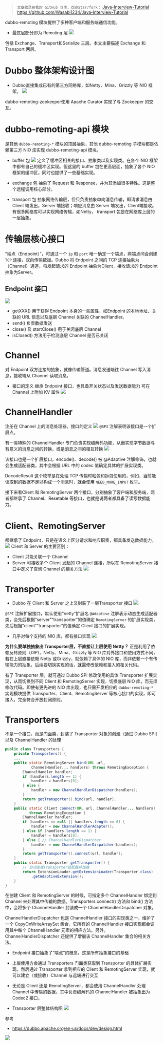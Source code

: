 > `文章收录在我的 GitHub 仓库，欢迎Star/fork：`
> [Java-Interview-Tutorial](https://github.com/Wasabi1234/Java-Interview-Tutorial)
> https://github.com/Wasabi1234/Java-Interview-Tutorial

dubbo-remoting 模块提供了多种客户端和服务端通信功能。

- 最底层部分即为 Remoting 层
![](https://img-blog.csdnimg.cn/20201014183014779.png?x-oss-process=image/watermark,type_ZmFuZ3poZW5naGVpdGk,shadow_10,text_SmF2YUVkZ2U=,size_1,color_FFFFFF,t_70#pic_center)

包括 Exchange、Transport和Serialize 三层。本文主要描述 Exchange 和 Transport 两层。

# Dubbo 整体架构设计图

- Dubbo直接集成已有的第三方网络库，如Netty、Mina、Grizzly 等 NIO 框架。
![](https://img-blog.csdnimg.cn/20201014183424412.png?x-oss-process=image/watermark,type_ZmFuZ3poZW5naGVpdGk,shadow_10,text_SmF2YUVkZ2U=,size_1,color_FFFFFF,t_70#pic_center)

dubbo-remoting-zookeeper使用 Apache Curator 实现了与 Zookeeper 的交互。

# dubbo-remoting-api 模块
是其他 `dubbo-remoting-*` 模块的顶层抽象，其他 dubbo-remoting 子模块都是依赖第三方 NIO 库实现 dubbo-remoting-api 模块。

- buffer 包
![](https://img-blog.csdnimg.cn/20201014191918676.png?x-oss-process=image/watermark,type_ZmFuZ3poZW5naGVpdGk,shadow_10,text_SmF2YUVkZ2U=,size_1,color_FFFFFF,t_70#pic_center)
定义了缓冲区相关的接口、抽象类以及实现类。在各个 NIO 框架中都有自己的缓冲区实现。但这里的 buffer 包在更高层面，抽象了各个 NIO 框架的缓冲区，同时也提供了一些基础实现。

- exchange 包
抽象了 Request 和 Response，并为其添加很多特性。这是整个远程调用核心部分。

- transport 包
抽象网络传输层，但只负责抽象单向消息传输，即请求消息由 Client 端发出，Server 端接收；响应消息由 Server 端发出，Client端接收。有很多网络库可以实现网络传输，如Netty， transport 包是在网络库上层的一层抽象。

# 传输层核心接口
“端点（Endpoint）”，可通过一个 `ip` 和 `port` 唯一确定一个端点，两端点间会创建 `TCP` 连接，双向传输数据。Dubbo 将 Endpoint 之间的 TCP 连接抽象为（Channel）通道，将发起请求的 Endpoint 抽象为Client，接收请求的 Endpoint 抽象为Server。

## Endpoint 接口
![](https://img-blog.csdnimg.cn/20201014212143943.png?x-oss-process=image/watermark,type_ZmFuZ3poZW5naGVpdGk,shadow_10,text_SmF2YUVkZ2U=,size_1,color_FFFFFF,t_70#pic_center)

- getXXX() 用于获得 Endpoint 本身的一些属性，如Endpoint 的本地地址、关联的 URL 信息以及底层 Channel 关联的 ChannelHandler。
- send() 负责数据发送
- close() 及 startClose() 用于关闭底层 Channel 
- isClosed() 方法用于检测底层 Channel 是否已关闭

# Channel
对 Endpoint 双方连接的抽象，就像传输管道。消息发送端往 Channel 写入消息，接收端从 Channel 读取消息。

- 接口的定义
继承 Endpoint 接口，也具备开关状态以及发送数据能力
可在 Channel 上附加 KV 属性
![](https://img-blog.csdnimg.cn/2020101421344765.png?x-oss-process=image/watermark,type_ZmFuZ3poZW5naGVpdGk,shadow_10,text_SmF2YUVkZ2U=,size_1,color_FFFFFF,t_70#pic_center)
# ChannelHandler
注册在 Channel 上的消息处理器，接口的定义
![](https://img-blog.csdnimg.cn/20201014213814331.png?x-oss-process=image/watermark,type_ZmFuZ3poZW5naGVpdGk,shadow_10,text_SmF2YUVkZ2U=,size_1,color_FFFFFF,t_70#pic_center)
`@SPI` 注解表明该接口是一个扩展点。

有一类特殊的 ChannelHandler 专门负责实现编解码功能，从而实现字节数据与有意义的消息之间的转换，或是消息之间的相互转换
![](https://img-blog.csdnimg.cn/20201014214221888.png?x-oss-process=image/watermark,type_ZmFuZ3poZW5naGVpdGk,shadow_10,text_SmF2YUVkZ2U=,size_1,color_FFFFFF,t_70#pic_center)

该接口也是一个扩展接口，encode()、decode() 被 @Adaptive 注解修饰，也就会生成适配器类，其中会根据 URL 中的 codec 值确定具体的扩展实现类。

DecodeResult 这个枚举是在处理 TCP 传输时粘包和拆包使用的，例如，当前能读取到的数据不足以构成一个消息时，就会使用 `NEED_MORE_INPUT` 枚举。

接下来看Client 和 RemotingServer 两个接口，分别抽象了客户端和服务端，两者都继承了 Channel、Resetable 等接口，也就是说两者都具备了读写数据能力。

# Client、RemotingServer 
都继承了 Endpoint，只是在语义上区分请求和响应职责，都具备发送数据能力。
![](https://img-blog.csdnimg.cn/2020101421540523.png?x-oss-process=image/watermark,type_ZmFuZ3poZW5naGVpdGk,shadow_10,text_SmF2YUVkZ2U=,size_1,color_FFFFFF,t_70#pic_center)
Client 和 Server 的主要区别：
- Client 只能关联一个 Channel
- Server 可接收多个 Client 发起的 Channel 连接，所以在 RemotingServer 接口中定义了查询 Channel 的相关方法
![](https://img-blog.csdnimg.cn/20201014215545409.png?x-oss-process=image/watermark,type_ZmFuZ3poZW5naGVpdGk,shadow_10,text_SmF2YUVkZ2U=,size_1,color_FFFFFF,t_70#pic_center)

# Transporter 
- Dubbo 在 Client 和 Server 之上又封装了一层Transporter 接口
![](https://img-blog.csdnimg.cn/202010142222445.png?x-oss-process=image/watermark,type_ZmFuZ3poZW5naGVpdGk,shadow_10,text_SmF2YUVkZ2U=,size_1,color_FFFFFF,t_70#pic_center)

 `@SPI` 注解扩展接口，默认使用“netty”扩展名
 `@Adaptive` 注解表示动态生成适配器类，会先后根据“server”“transporter”的值确定 `RemotingServer` 的扩展实现类，先后根据“client”“transporter”的值确定 Client 接口的扩展实现。

- 几乎对每个支持的 NIO 库，都有接口实现
![](https://img-blog.csdnimg.cn/20201014222623811.png?x-oss-process=image/watermark,type_ZmFuZ3poZW5naGVpdGk,shadow_10,text_SmF2YUVkZ2U=,size_1,color_FFFFFF,t_70#pic_center)

**为什么要单独抽象出 Transporter层，不直接让上层使用 Netty？**
正是利用了依赖反转原则（DIP)，Netty、Mina、Grizzly 等 NIO 库对外接口和使用方式不同，若在上层直接依赖 Netty 或Grizzly，就依赖了具体的 NIO 库，而非依赖一个有传输能力的抽象，后续要切换实现的话，就需修改依赖和接入的相关代码。

有了 Transporter 层，就可通过 Dubbo SPI 修改使用的具体 Transporter 扩展实现，从而切换到不同 Client 和 RemotingServer 实现，切换底层 NIO 库，而无须修改代码。即使有更先进的 NIO 库出现，也只需开发相应的 `dubbo-remoting-*` 实现模块提供 Transporter、Client、RemotingServer 等核心接口的实现，即可接入，完全符合开放封闭原则。

# Transporters
不是一个接口，而是门面类，封装了 Transporter 对象的创建（通过 Dubbo SPI）以及 ChannelHandler 的处理
```java
public class Transporters {
    private Transporters() {
    ...
    public static RemotingServer bind(URL url, 
            ChannelHandler... handlers) throws RemotingException {
        ChannelHandler handler;
        if (handlers.length == 1) {
            handler = handlers[0];
        } else {
            handler = new ChannelHandlerDispatcher(handlers);
        }
        return getTransporter().bind(url, handler);
    }
    public static Client connect(URL url, ChannelHandler... handlers)
           throws RemotingException {
        ChannelHandler handler;
        if (handlers == null || handlers.length == 0) {
            handler = new ChannelHandlerAdapter();
        } else if (handlers.length == 1) {
            handler = handlers[0];
        } else { // ChannelHandlerDispatcher
            handler = new ChannelHandlerDispatcher(handlers);
        }
        return getTransporter().connect(url, handler);
    }
    public static Transporter getTransporter() {
        // 自动生成Transporter适配器并加载
        return ExtensionLoader.getExtensionLoader(Transporter.class)
            .getAdaptiveExtension();
    }
}
```

在创建 Client 和 RemotingServer 的时候，可指定多个 ChannelHandler 绑定到 Channel 来处理其中传输的数据。Transporters.connect() 方法和 bind() 方法中，会将多个 ChannelHandler 封装成一个 ChannelHandlerDispatcher 对象。

ChannelHandlerDispatcher 也是 ChannelHandler 接口的实现类之一，维护了一个 CopyOnWriteArraySet 集合，它所有的 ChannelHandler 接口实现都会调用其中每个 ChannelHandler 元素的相应方法。另外，ChannelHandlerDispatcher 还提供了增删该 ChannelHandler 集合的相关方法。

- Endpoint 接口抽象了“端点”的概念，这是所有抽象接口的基础
- 上层使用方会通过 Transporters 门面类获取到 Transporter 的具体扩展实现，然后通过 Transporter 拿到相应的 Client 和 RemotingServer 实现，就可以建立（或接收）Channel 与远端进行交互
- 无论是 Client 还是 RemotingServer，都会使用 ChannelHandler 处理 Channel 中传输的数据，其中负责编解码的 ChannelHandler 被抽象出为 Codec2 接口。

- Transporter 层整体结构图
![](https://img-blog.csdnimg.cn/202010142239086.png?x-oss-process=image/watermark,type_ZmFuZ3poZW5naGVpdGk,shadow_10,text_SmF2YUVkZ2U=,size_1,color_FFFFFF,t_70#pic_center)



参考
- https://dubbo.apache.org/en-us/docs/dev/design.html

![](https://img-blog.csdnimg.cn/20200825235213822.png?x-oss-process=image/watermark,type_ZmFuZ3poZW5naGVpdGk,shadow_10,text_SmF2YUVkZ2U=,size_1,color_FFFFFF,t_70#pic_center)